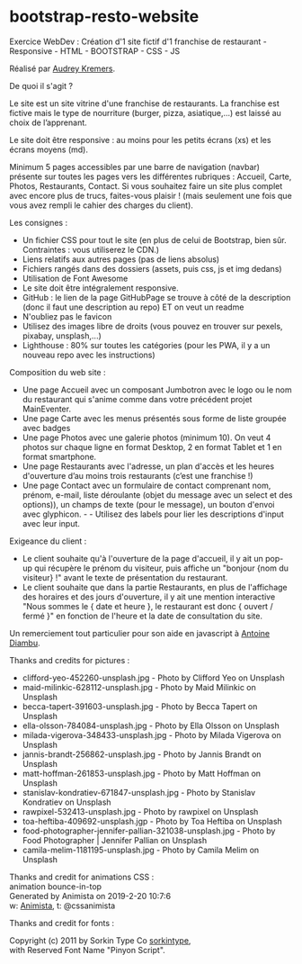 # bootstrap-resto-website   

Exercice WebDev : Création d'1 site fictif d'1 franchise de restaurant - Responsive - HTML - BOOTSTRAP - CSS - JS   

Réalisé par [Audrey Kremers](https://github.com/AudreyKremers).

De quoi il s'agit ?   

Le site est un site vitrine d'une franchise de restaurants. La franchise est fictive mais le type de nourriture (burger, pizza, asiatique,...) est laissé au choix de l’apprenant.   

Le site doit être responsive : au moins pour les petits écrans (xs) et les écrans moyens (md).   

Minimum 5 pages accessibles par une barre de navigation (navbar) présente sur toutes les pages vers les différentes rubriques : Accueil, Carte, Photos, Restaurants, Contact. Si vous souhaitez faire un site plus complet avec encore plus de trucs, faites-vous plaisir ! (mais seulement une fois que vous avez rempli le cahier des charges du client).   

Les consignes :   

- Un fichier CSS pour tout le site (en plus de celui de Bootstrap, bien sûr. Contraintes : vous utiliserez le CDN.)   
- Liens relatifs aux autres pages (pas de liens absolus)  
- Fichiers rangés dans des dossiers (assets, puis css, js et img dedans)   
- Utilisation de Font Awesome   
- Le site doit être intégralement responsive.   
- GitHub : le lien de la page GitHubPage se trouve à côté de la description (donc il faut une description au repo) ET on veut un readme   
- N'oubliez pas le favicon   
- Utilisez des images libre de droits (vous pouvez en trouver sur pexels, pixabay, unsplash,...)    
- Lighthouse : 80% sur toutes les catégories (pour les PWA, il y a un nouveau repo avec les instructions)   

Composition du web site :   

- Une page Accueil avec un composant Jumbotron avec le logo ou le nom du restaurant qui s'anime comme dans votre précédent projet MainEventer.   
- Une page Carte avec les menus présentés sous forme de liste groupée avec badges   
- Une page Photos avec une galerie photos (minimum 10). On veut 4 photos sur chaque ligne en format Desktop, 2 en format Tablet et 1 en format smartphone.    
- Une page Restaurants avec l'adresse, un plan d'accès et les heures d'ouverture d’au moins trois restaurants (c’est une franchise !)    
- Une page Contact avec un formulaire de contact comprenant nom, prénom, e-mail, liste déroulante (objet du message avec un select et des options)), un champs de texte (pour le message), un bouton d'envoi avec glyphicon. -  - Utilisez des labels pour lier les descriptions d'input avec leur input.   

Exigeance du client :   

- Le client souhaite qu'à l'ouverture de la page d'accueil, il y ait un pop-up qui récupère le prénom du visiteur, puis affiche un "bonjour {nom du visiteur} !" avant le texte de présentation du restaurant.    
- Le client souhaite que dans la partie Restaurants, en plus de l'affichage des horaires et des jours d'ouverture, il y ait une mention interactive "Nous sommes le { date et heure }, le restaurant est donc { ouvert / fermé }" en fonction de l'heure et la date de consultation du site.    

Un remerciement tout particulier pour son aide en javascript à [Antoine Diambu](https://www.linkedin.com/in/antoine-diambu-402776178/).

Thanks and credits for pictures :   

- clifford-yeo-452260-unsplash.jpg - Photo by Clifford Yeo on Unsplash   
- maid-milinkic-628112-unsplash.jpg - Photo by Maid Milinkic on Unsplash   
- becca-tapert-391603-unsplash.jpg - Photo by Becca Tapert on Unsplash   
- ella-olsson-784084-unsplash.jpg - Photo by Ella Olsson on Unsplash    
- milada-vigerova-348433-unsplash.jpg - Photo by Milada Vigerova on Unsplash   
- jannis-brandt-256862-unsplash.jpg - Photo by Jannis Brandt on Unsplash   
- matt-hoffman-261853-unsplash.jpg - Photo by Matt Hoffman on Unsplash   
- stanislav-kondratiev-671847-unsplash.jpg - Photo by Stanislav Kondratiev on Unsplash   
- rawpixel-532413-unsplash.jpg - Photo by rawpixel on Unsplash   
- toa-heftiba-409692-unsplash.jgp - Photo by Toa Heftiba on Unsplash   
- food-photographer-jennifer-pallian-321038-unsplash.jpg - Photo by Food Photographer | Jennifer Pallian on Unsplash   
- camila-melim-1181195-unsplash.jpg - Photo by Camila Melim on Unsplash   

Thanks and credit for animations CSS :   
animation bounce-in-top   
Generated by Animista on 2019-2-20 10:7:6   
w: [Animista](http://animista.net), t: @cssanimista   

Thanks and credit for fonts :   

Copyright (c) 2011 by Sorkin Type Co [sorkintype](www.sorkintype.com),    
with Reserved Font Name "Pinyon Script".    
